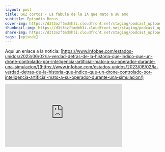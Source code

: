 ```yaml
---
layout: post
title: GKZ cortos - La fabula de la IA que mato a su amo
subtitle: Episodio Bonus
cover-img: https://d3t3ozftmdmh3i.cloudfront.net/staging/podcast_uploaded_episode/14743809/14743809-1691156409365-99703ae24147a.jpg
thumbnail-img: https://d3t3ozftmdmh3i.cloudfront.net/staging/podcast_uploaded_episode/14743809/14743809-1691156409365-99703ae24147a.jpg
share-img: https://d3t3ozftmdmh3i.cloudfront.net/staging/podcast_uploaded_episode/14743809/14743809-1691156409365-99703ae24147a.jpg
tags: [episode]
---
```


Aquí un enlace a la noticia: [https://www.infobae.com/estados-unidos/2023/06/02/la-verdad-detras-de-la-historia-que-indico-que-un-drone-controlado-por-inteligencia-artificial-mato-a-su-operador-durante-una-simulacion/](https://www.infobae.com/estados-unidos/2023/06/02/la-verdad-detras-de-la-historia-que-indico-que-un-drone-controlado-por-inteligencia-artificial-mato-a-su-operador-durante-una-simulacion/)
<iframe src='https://podcasters.spotify.com/pod/show/geekingzone/embed/episodes/GKZ-cortos---La-fbula-de-la-IA-que-mat-a-su-amo-e259aum' height='204px' width='380px' frameborder='0' scrolling='no'></iframe>